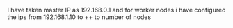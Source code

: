 I have taken master IP as 192.168.0.1 and for worker nodes i have configured the ips from 192.168.1.10 to ++ to number of nodes
